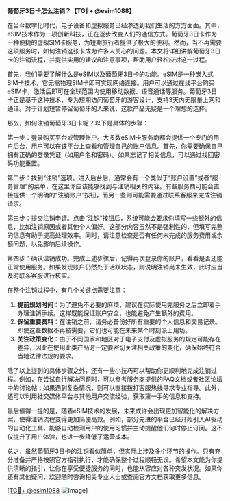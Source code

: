 **葡萄牙3日卡怎么注销？【TG💪+ @esim1088】**

在当今数字化时代，电子设备和虚拟服务已经渗透到我们生活的方方面面。其中，eSIM技术作为一项创新科技，正在逐步改变人们的通信方式。葡萄牙3日卡作为一种便捷的虚拟SIM卡服务，为短期旅行者提供了极大的便利。然而，当不再需要这项服务时，如何注销这张卡成为许多人关心的问题。本文将详细讲解葡萄牙3日卡的注销流程，并提供实用的建议和注意事项，帮助用户轻松应对这一过程。

首先，我们需要了解什么是eSIM以及葡萄牙3日卡的功能。eSIM是一种嵌入式SIM卡技术，它无需物理SIM卡即可实现网络连接。用户可以通过在线平台购买eSIM卡，激活后即可在全球范围内使用移动数据、语音通话等服务。葡萄牙3日卡正是基于这种技术，专为短期访问葡萄牙的游客设计，支持3天内无限量上网和通话。对于计划短暂停留葡萄牙的人来说，这款产品无疑是一个理想的选择。

那么，如何注销葡萄牙3日卡呢？以下是具体的步骤：

第一步：登录购买平台或管理账户。大多数eSIM卡服务商都会提供一个专门的用户后台，用户可以在该平台上查看和管理自己的账户信息。首先，你需要确保自己拥有正确的登录凭证（如用户名和密码）。如果忘记了相关信息，可以通过找回密码功能重置。

第二步：找到“注销”选项。进入后台后，通常会有一个类似于“账户设置”或者“服务管理”的菜单，在这里你应该能够找到与注销相关的内容。有些服务商可能会直接提供一个明确的“注销账户”按钮，而另一些则可能需要通过联系客服来完成注销请求。

第三步：提交注销申请。点击“注销”按钮后，系统可能会要求你填写一些额外的信息，比如注销原因或者其他个人偏好。这部分内容虽然不是强制性的，但填写完整的信息有助于提高处理效率。同时，请注意检查是否有任何未完成的服务费用或余额问题，以免影响后续操作。

第四步：确认注销成功。完成上述步骤后，记得再次登录你的账户，看看是否还能正常使用服务。如果发现账户仍然处于活跃状态，则说明注销尚未生效，此时应当及时联系客服进行核实。

在整个注销过程中，有几个关键点需要注意：

1. **提前规划时间**：为了避免不必要的麻烦，建议在实际使用完服务之后立即着手办理注销手续。这样既能保证账户安全，也能避免产生额外的费用。
2. **保留重要资料**：在注销之前，请务必备份好所有重要的个人信息和交易记录。即使这些数据不再被需要，它们也可能在未来某个时刻派上用场。
3. **关注政策变化**：由于不同国家和地区对于电子支付及虚拟服务的规定可能存在差异，因此在使用此类产品时一定要密切关注相关政策的变化，确保始终符合当地法律法规的要求。

除了以上提到的具体步骤之外，还有一些小技巧可以帮助你更顺利地完成注销过程。例如，在尝试自行解决问题时，可以参考服务商提供的FAQ文档或者社区论坛中的讨论帖；如果遇到复杂情况，则可以直接拨打客服热线寻求专业指导。此外，还可以利用社交媒体平台与其他用户交流经验，获取第一手的信息和支持。

最后值得一提的是，随着eSIM技术的发展，未来或许会出现更加智能化的解决方案，使得注销流程变得更加简便高效。例如，部分先进的平台已经开始引入AI驱动的自动化工具，能够自动检测用户的使用习惯并主动提醒他们何时停止订阅。这不仅提升了用户体验，也进一步降低了运营成本。

总之，虽然葡萄牙3日卡的注销看似简单，但实际上涉及多个环节的操作。只有充分准备并严格按照官方指引执行，才能确保整个过程顺畅无误。希望本文能为你提供清晰的指引，让你在享受便捷服务的同时，也能从容应对各种突发状况。如果你还有其他疑问，欢迎随时咨询相关专业人士或查阅官方文档获取更多信息。

[[TG💪+ @esim1088](https://t.me/s/esim1088) ![Image](https://i.postimg.cc/4NQfJmqS/Snipaste-2025-05-13-00-14-12.png)]